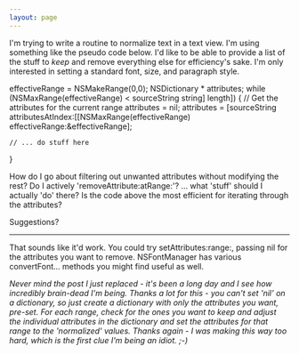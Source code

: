 ```yaml
---
layout: page
---
```




I'm trying to write a routine to normalize text in a text view. I'm using something like the pseudo code below. I'd like to be able to provide a list of the stuff to *keep* and remove everything else for efficiency's sake. I'm only interested in setting a standard font, size, and paragraph style. 

    
effectiveRange = NSMakeRange(0,0);
NSDictionary * attributes;
while (NSMaxRange(effectiveRange) < sourceString string] length]) 
{
	// Get the attributes for the current range
	attributes = nil;
	attributes = [sourceString attributesAtIndex:[[NSMaxRange(effectiveRange) effectiveRange:&effectiveRange];

	// ... do stuff here
}


How do I go about filtering out unwanted attributes without modifying the rest? Do I actively 'removeAttribute:atRange:'?  ... what 'stuff' should I actually 'do' there? Is the code above the most efficient for iterating through the attributes?

Suggestions?

----

That sounds like it'd work. You could try     setAttributes:range:, passing nil for the attributes you want to remove. NSFontManager has various     convertFont... methods you might find useful as well.

*Never mind the post I just replaced - it's been a long day and I see how incredibly brain-dead I'm being. Thanks a lot for this - you can't set 'nil'  on a dictionary, so just create a dictionary with only the attributes you want, pre-set. For each range, check for the ones you want to keep and adjust the individual attributes in the dictionary and *set* the attributes for that range to the 'normalized' values. Thanks again - I was making this way too hard, which is the first clue I'm being an idiot. ;-)*
